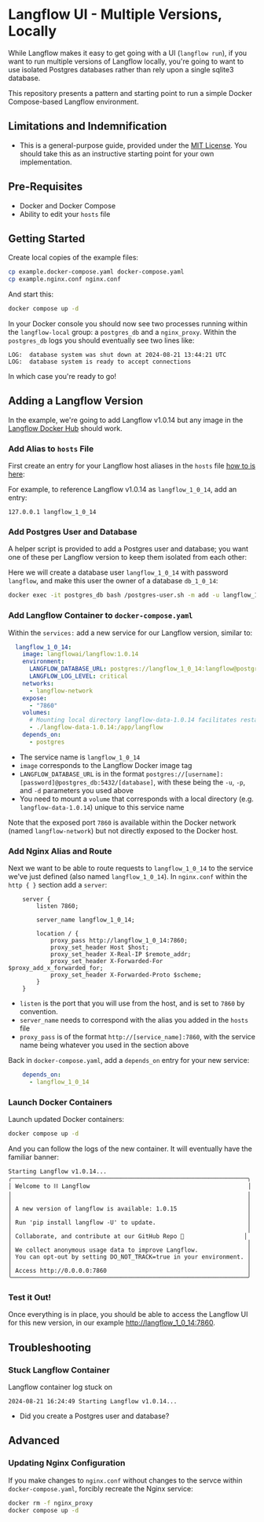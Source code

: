 # Langflow UI - Multiple Versions, Locally

While Langflow makes it easy to get going with a UI (`langflow run`), if you want to run multiple 
versions of Langflow locally, you're going to want to use isolated Postgres databases rather than
rely upon a single sqlite3 database.

This repository presents a pattern and starting point to run a simple Docker Compose-based 
Langflow environment. 

## Limitations and Indemnification

* This is a general-purpose guide, provided under the [MIT License](LICENSE.md). You 
should take this as an instructive starting point for your own implementation.

## Pre-Requisites

* Docker and Docker Compose
* Ability to edit your `hosts` file

## Getting Started

Create local copies of the example files:

```bash
cp example.docker-compose.yaml docker-compose.yaml
cp example.nginx.conf nginx.conf
```

And start this:

```bash
docker compose up -d
```

In your Docker console you should now see two processes running within the `langflow-local` group: a `postgres_db` and a `nginx_proxy`. 
Within the `postgres_db` logs you should eventually see two lines like:

```
LOG:  database system was shut down at 2024-08-21 13:44:21 UTC
LOG:  database system is ready to accept connections
```

In which case you're ready to go!

## Adding a Langflow Version

In the example, we're going to add Langflow v1.0.14 but any image in the [Langflow Docker Hub](https://hub.docker.com/r/langflowai/langflow) should work.

### Add Alias to `hosts` File

First create an entry for your Langflow host aliases in the `hosts` file [how to is here](https://www.hostinger.com/tutorials/how-to-edit-hosts-file):

For example, to reference Langflow v1.0.14 as `langflow_1_0_14`, add an entry:

```
127.0.0.1 langflow_1_0_14
```

### Add Postgres User and Database

A helper script is provided to add a Postgres user and database; you want one of these per Langflow version to keep them isolated from each other:

Here we will create a database user `langflow_1_0_14` with password `langflow`, and make this user the owner of a database `db_1_0_14`:

```bash
docker exec -it postgres_db bash /postgres-user.sh -m add -u langflow_1_0_14 -p langflow -d db_1_0_14
```

### Add Langflow Container to `docker-compose.yaml`

Within the `services:` add a new service for our Langflow version, similar to:

```yaml
  langflow_1_0_14:
    image: langflowai/langflow:1.0.14
    environment:
      LANGFLOW_DATABASE_URL: postgres://langflow_1_0_14:langflow@postgres_db:5432/db_1_0_14
      LANGFLOW_LOG_LEVEL: critical
    networks:
      - langflow-network
    expose:
      - "7860"
    volumes:
      # Mounting local directory langflow-data-1.0.14 facilitates restarts and container deletion
      - ./langflow-data-1.0.14:/app/langflow
    depends_on:
      - postgres
```

* The service name is `langflow_1_0_14`
* `image` corresponds to the Langflow Docker image tag
* `LANGFLOW_DATABASE_URL` is in the format `postgres://[username]:[password]@postgres_db:5432/[database]`, with these being the `-u`, `-p`, and `-d` parameters you used above
* You need to mount a `volume` that corresponds with a local directory (e.g. `langflow-data-1.0.14`) unique to this service name

Note that the exposed port `7860` is available within the Docker network (named `langflow-network`) but not directly exposed to the Docker host.

### Add Nginx Alias and Route

Next we want to be able to route requests to `langflow_1_0_14` to the service we've just defined (also named `langflow_1_0_14`).
In `nginx.conf` within the `http { }` section add a `server`:

```
    server {
        listen 7860;

        server_name langflow_1_0_14;

        location / {
            proxy_pass http://langflow_1_0_14:7860;
            proxy_set_header Host $host;
            proxy_set_header X-Real-IP $remote_addr;
            proxy_set_header X-Forwarded-For $proxy_add_x_forwarded_for;
            proxy_set_header X-Forwarded-Proto $scheme;
        }
    }
```

* `listen` is the port that you will use from the host, and is set to `7860` by convention.
* `server_name` needs to correspond with the alias you added in the `hosts` file
* `proxy_pass` is of the format `http://[service_name]:7860`, with the service name being whatever you used in the section above

Back in `docker-compose.yaml`, add a `depends_on` entry for your new service:

```yaml
    depends_on:
      - langflow_1_0_14
```

### Launch Docker Containers

Launch updated Docker containers:

```bash
docker compose up -d
```

And you can follow the logs of the new container. It will eventually have the familiar banner:

```
Starting Langflow v1.0.14...
╭───────────────────────────────────────────────────────────────────╮
│ Welcome to ⛓ Langflow                                             │
│                                                                   │
│                                                                   │
│ A new version of langflow is available: 1.0.15                    │
│                                                                   │
│ Run 'pip install langflow -U' to update.                          │
│                                                                   │
│ Collaborate, and contribute at our GitHub Repo 🌟                 │
│                                                                   │
│ We collect anonymous usage data to improve Langflow.              │
│ You can opt-out by setting DO_NOT_TRACK=true in your environment. │
│                                                                   │
│ Access http://0.0.0.0:7860                                        │
╰───────────────────────────────────────────────────────────────────╯
```

### Test it Out!

Once everything is in place, you should be able to access the Langflow UI for this new version, in our example [http://langflow_1_0_14:7860](http://langflow_1_0_14:7860/).

## Troubleshooting

### Stuck Langflow Container

Langflow container log stuck on 

```
2024-08-21 16:24:49 Starting Langflow v1.0.14...
```

* Did you create a Postgres user and database?

## Advanced

### Updating Nginx Configuration

If you make changes to `nginx.conf` without changes to the servce within `docker-compose.yaml`, forcibly recreate the Nginx service:

```bash
docker rm -f nginx_proxy
docker compose up -d
```

